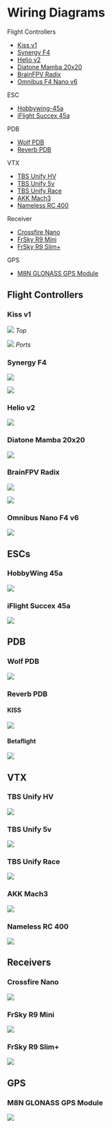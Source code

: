 # Wiring Diagrams

Flight Controllers
- [Kiss v1](#kiss-v1)
- [Synergy F4](#Synergy-F4)
- [Helio v2](#helio-v2)
- [Diatone Mamba 20x20](#diatone-mamba-20x20)
- [BrainFPV Radix](#brainfpv-radix)
- [Omnibus F4 Nano v6](#omnibus-nano-f4-v6)

ESC
- [Hobbywing-45a](#hobbywing-45a)
- [iFlight Succex 45a](#iflight-succex-45a)

PDB

- [Wolf PDB](#wolf-pdb)
- [Reverb PDB](#reverb-pdb)

VTX
- [TBS Unify HV](#tbs-unify-hv)
- [TBS Unify 5v](#tbs-unify-5v)
- [TBS Unify Race](#tbs-unify-race)
- [AKK Mach3](#akk-mach3)
- [Nameless RC 400](#nameless-rc-400)

Receiver
- [Crossfire Nano](#crossfire-nano)
- [FrSky R9 Mini](#frsky-r9-mini)
- [FrSky R9 Slim+](#frsky-r9-slim)

GPS
- [M8N GLONASS GPS Module](#m8n-glonass-gps-module)

## Flight Controllers

### Kiss v1

![](images/kiss-v1-fc-top.png)
_Top_

![](images/kiss-v1-fc-ports.png)
_Ports_

### Synergy F4

![](images/synergy-fc-top.png)

![](images/synergy-f4-bottom.png)

### Helio v2

![](images/helio-v2-flight-controller.png)

### Diatone Mamba 20x20

![](images/M_F405_MINI_MK2.png)

### BrainFPV Radix

![](images/radix_fc_overview.png)

![](images/radix-crossfire.png)

### Omnibus Nano F4 v6

![](images/Omnibus_F4_Nano_V6.png)

## ESCs

### HobbyWing 45a 

![](images/hobbywing-45a.png)

### iFlight Succex 45a

![](images/iflight-succex-45a.png)

## PDB

### Wolf PDB

![](images/wolf-pdb.png)

### Reverb PDB

#### KISS

![](images/reverb-pdb-kiss.png)

#### Betaflight

![](images/reverb-pdb-betaflight.png)

## VTX

### TBS Unify HV

![](images/unify-hv.png)

### TBS Unify 5v

![](images/unify-5v.png)

### TBS Unify Race

![](images/tbs-unify-race.png)

### AKK Mach3 

![](images/mach3.png)

### Nameless RC 400

![](images/nameless-rc-vtx-400.png)

## Receivers

### Crossfire Nano

![](images/crsf-nano.png)

### FrSky R9 Mini

![](images/r9-mini.png)

### FrSky R9 Slim+

![](images/frsky-r9-slim-receiver-rx-pinout.png)

## GPS

### M8N GLONASS GPS Module

![](images/gps.png)







